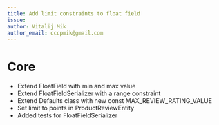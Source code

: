 ```yaml
---
title: Add limit constraints to float field
issue: 
author: Vitalij Mik
author_email: cccpmik@gmail.com
---
```


# Core

* Extend FloatField with min and max value
* Extend FloatFieldSerializer with a range constraint
* Extend Defaults class with new const MAX_REVIEW_RATING_VALUE
* Set limit to points in ProductReviewEntity 
* Added tests for FloatFieldSerializer
